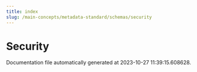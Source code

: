 ```yaml
---
title: index
slug: /main-concepts/metadata-standard/schemas/security
---
```


# Security

Documentation file automatically generated at 2023-10-27 11:39:15.608628.
